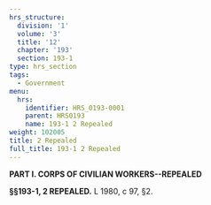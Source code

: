 ```yaml
---
hrs_structure:
  division: '1'
  volume: '3'
  title: '12'
  chapter: '193'
  section: 193-1
type: hrs_section
tags:
  - Government
menu:
  hrs:
    identifier: HRS_0193-0001
    parent: HRS0193
    name: 193-1 2 Repealed
weight: 102005
title: 2 Repealed
full_title: 193-1 2 Repealed
---
```

**PART I. CORPS OF CIVILIAN WORKERS--REPEALED**

**§§193-1, 2 REPEALED.** L 1980, c 97, §2.
